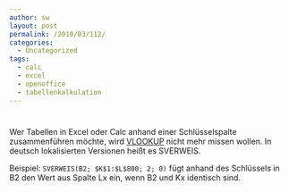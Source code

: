 ```yaml
---
author: sw
layout: post
permalink: /2010/03/112/
categories:
  - Uncategorized
tags:
  - calc
  - excel
  - openoffice
  - tabellenkalkulation
---
```

# 

Wer Tabellen in Excel oder Calc anhand einer Schlüsselspalte zusammenführen möchte, wird [VLOOKUP][1] nicht mehr missen wollen. In deutsch lokalisierten Versionen heißt es SVERWEIS.

 [1]: http://wiki.services.openoffice.org/wiki/Documentation/How_Tos/Calc:_VLOOKUP_function

Beispiel: `SVERWEIS(B2; $K$1:$L$800; 2; 0)` fügt anhand des Schlüssels in B2 den Wert aus Spalte Lx ein, wenn B2 und Kx identisch sind.
